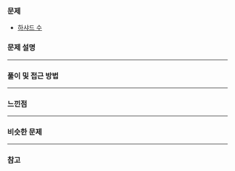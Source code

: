 ### 문제

- [하샤드 수](https://programmers.co.kr/learn/courses/30/lessons/12947)

### 문제 설명

---

### 풀이 및 접근 방법

---

### 느낀점

---

### 비슷한 문제

---

### 참고
